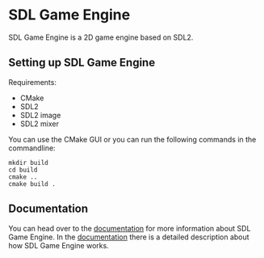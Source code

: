 # SDL Game Engine

SDL Game Engine is a 2D game engine based on SDL2.


## Setting up SDL Game Engine

Requirements:

 - CMake
 - SDL2
 - SDL2 image
 - SDL2 mixer

You can use the CMake GUI or you can run the following commands in the commandline:
```
mkdir build
cd build
cmake ..
cmake build .
```

## Documentation
You can head over to the [documentation](https://github.com/JelleVos1/sdl-game-engine/blob/master/documentation.md) for more information about SDL Game Engine. In the [documentation](https://github.com/JelleVos1/sdl-game-engine/blob/master/documentation.md) there is a detailed description about how SDL Game Engine works.


